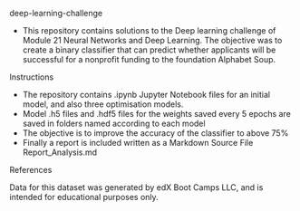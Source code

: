deep-learning-challenge

- This repository contains solutions to the Deep learning challenge of Module 21 Neural Networks and Deep Learning. The objective was to create a binary classifier that can predict whether applicants will be successful for a nonprofit funding to the 
  foundation Alphabet Soup.

Instructions

- The repository contains .ipynb Jupyter Notebook files for an initial model, and also three optimisation models.
- Model .h5 files and .hdf5 files for the weights saved every 5 epochs are saved in folders named according to each model
- The objective is to improve the accuracy of the classifier to above 75%
- Finally a report is included written as a Markdown Source File Report_Analysis.md

References

Data for this dataset was generated by edX Boot Camps LLC, and is intended for educational purposes only.
